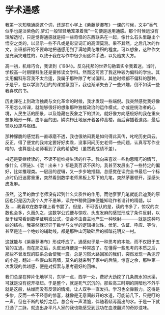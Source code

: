 # 学术通感

我第一次知晓通感这个词，还是在小学上《紫藤萝瀑布》一课的时候，文中“香气似乎也是淡紫色的,梦幻一般轻轻地笼罩着我”一句便是运用通感。那个时候远没有理解透彻，只是觉得通感就是把一些奇怪的东西联系在一起，像什么石头里蹦出个悟空之类的，以显示一些不凡或是彰显词汇的高深莫测。果不其然，之后几次的作文，全班都开始不要命地把通感用到了满地黄花堆积的程度。可以想象，这种作文是充满灾难性的，以致于我在写作中很少用这种手法，以免贻笑大方。

高一初，机缘巧合，我读到《1984》。反乌托邦的世界勾勒着实令我着迷。当时，学校高一时期理科生还是要修读文学科。然而这可苦了我这种较为偏科的学生。其实用偏科形容我不太合适，我属于那种除了考试偏科，其他时候都不偏科的那种。于是乎，在以学测为目的的课堂氛围下，我也渐渐失去了一些兴趣，倒不如读一些我喜欢的书。

历史课在上到政治独裁与文化革命的时候，我才发现一些端倪。我突然感觉我好像不用怎么听课，就能够很好的想象那种独裁政治的运作模式，亦或是统治者的心境，人民生活的图景，以及隐藏在表象之下的洪流，就好像方向感极好的我在重庆想象地形一样，由平面的图，鳞次栉比地展开着各种高楼，而后穿插着道路，最后辅以设施与枢纽。

那种朦胧的感觉我一直琢磨不透，我也很纳闷我是如何得此真传，叱咤历史风云。反正，得了便宜的我肯定要好好卖乖，没事问问历史老师一些问题，认真写写作业啥的，也算是让老师看到了我的希望吧（虽然我成绩不差）。

书还是要继续读的，不读不能维持生活的样子。我向来喜欢一些构思精巧的情节，像什么《项链》、《喂！出来！》都是我百读不厌的。我甚至发展出了一些特定的偏好，比如推理类。一层层的逻辑，又一步步地推翻，总感觉在读完全书最后一个标点时仍旧迷雾重重，突然看到数学老师黑板上写下的几笔，突然茅塞顿开，深感头皮发麻。

虽然，这里的数学老师没有起到什么实质性的作用，而他寥寥几笔就能启迪我的原因也只是因为我个人并不愚笨，读完书稍微回味便能知晓作者设计的精髓，以及……我喜欢在数学课上看书罢了。但是，不可否认的是，读的书多了，惊叹的次数也会多，久而久之，这数学公式便与惊叹、头皮发麻的感觉形成了条件反射，以至于经常看到数学证明或公式，便会不由自主地产生一种映射————就是这种巧妙的结构。我突然就讶异于数学与文学的逻辑相似性，伏笔、佐证、呼应、等价，甚至是连一个绝妙的辅助线，都是那种山河破碎后的柳暗花明又一村。

这就能与《紫藤萝瀑布》形成呼应了。通感似乎是一种思考的本能，而不仅限于五官的互通。而在那之后，头皮发麻便是一种常态了。在懂得一些思考的本质之后，那些不曾发现的联系总会使我一震。总是习惯大路回家的我们，突然发现一条泥泞的小道，翻过一些假山和高墙，莫名的就来到了家中的后院。惊喜之余，那种第一次发现的优越感，便是对探索与思考最好的回味。

我们总是在碎片化地学习，东学一点，西学一处，费好大劲挖了几条疏水的水渠，可就是没有挖开枢纽。于是整个，就是死气沉沉的。那些高三时期的阴暗也不外乎就是这般，枯燥而没有反馈的情境，让人双手一直发抖。学习也全靠毅力。这得是多惨。反而一些不经意的惊喜，就像是无意间敲开的水道，可能前几下，只是叮的一声，但在不断的敲打之后，总会有一声清脆，伴随着倾泻而出的水。于是一下就打通了二脉，就连出身平凡人家的我也能感受到武功在血液翻涌的奇妙滋味。